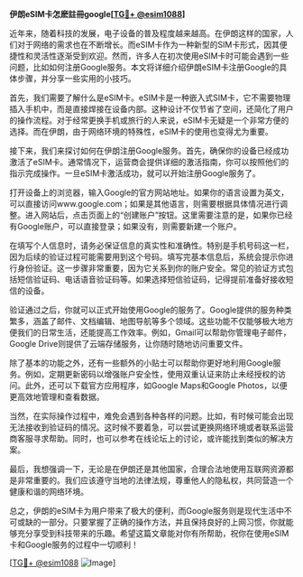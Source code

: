**伊朗eSIM卡怎麽註冊google[[TG💪+ @esim1088](https://t.me/s/esim1088)]**

近年来，随着科技的发展，电子设备的普及程度越来越高。在伊朗这样的国家，人们对于网络的需求也在不断增长。而eSIM卡作为一种新型的SIM卡形式，因其便捷性和灵活性逐渐受到欢迎。然而，许多人在初次使用eSIM卡时可能会遇到一些问题，比如如何注册Google服务。本文将详细介绍伊朗eSIM卡注册Google的具体步骤，并分享一些实用的小技巧。

首先，我们需要了解什么是eSIM卡。eSIM卡是一种嵌入式SIM卡，它不需要物理插入手机中，而是直接焊接在设备内部。这种设计不仅节省了空间，还简化了用户的操作流程。对于经常更换手机或旅行的人来说，eSIM卡无疑是一个非常方便的选择。而在伊朗，由于网络环境的特殊性，eSIM卡的使用也变得尤为重要。

接下来，我们来探讨如何在伊朗注册Google服务。首先，确保你的设备已经成功激活了eSIM卡。通常情况下，运营商会提供详细的激活指南，你可以按照他们的指示完成操作。一旦eSIM卡激活成功，就可以开始注册Google服务了。

打开设备上的浏览器，输入Google的官方网站地址。如果你的语言设置为英文，可以直接访问www.google.com；如果是其他语言，则需要根据具体情况进行调整。进入网站后，点击页面上的“创建账户”按钮。这里需要注意的是，如果你已经有Google账户，可以直接登录；如果没有，则需要新建一个账户。

在填写个人信息时，请务必保证信息的真实性和准确性。特别是手机号码这一栏，因为后续的验证过程可能需要用到这个号码。填写完基本信息后，系统会提示你进行身份验证。这一步骤非常重要，因为它关系到你的账户安全。常见的验证方式包括短信验证码、电话语音验证码等。如果选择短信验证码，记得提前准备好接收短信的设备。

验证通过之后，你就可以正式开始使用Google的服务了。Google提供的服务种类繁多，涵盖了邮件、文档编辑、地图导航等多个领域。这些功能不仅能够极大地方便我们的日常生活，还能提高工作效率。例如，Gmail可以帮助你管理电子邮件，Google Drive则提供了云端存储服务，让你随时随地访问重要文件。

除了基本的功能之外，还有一些额外的小贴士可以帮助你更好地利用Google服务。例如，定期更新密码以增强账户安全性，使用双重认证来防止未经授权的访问。此外，还可以下载官方应用程序，如Google Maps和Google Photos，以便更高效地管理和查看数据。

当然，在实际操作过程中，难免会遇到各种各样的问题。比如，有时候可能会出现无法接收到验证码的情况。这时候不要着急，可以尝试更换网络环境或者联系运营商客服寻求帮助。同时，也可以参考在线论坛上的讨论，或许能找到类似的解决方案。

最后，我想强调一下，无论是在伊朗还是其他国家，合理合法地使用互联网资源都是非常重要的。我们应该遵守当地的法律法规，尊重他人的隐私权，共同营造一个健康和谐的网络环境。

总之，伊朗的eSIM卡为用户带来了极大的便利，而Google服务则是现代生活中不可或缺的一部分。只要掌握了正确的操作方法，并且保持良好的上网习惯，你就能够充分享受到科技带来的乐趣。希望这篇文章能对你有所帮助，祝你在使用eSIM卡和Google服务的过程中一切顺利！

[[TG💪+ @esim1088](https://t.me/s/esim1088) ![Image](https://i.postimg.cc/4NQfJmqS/Snipaste-2025-05-13-00-14-12.png)]